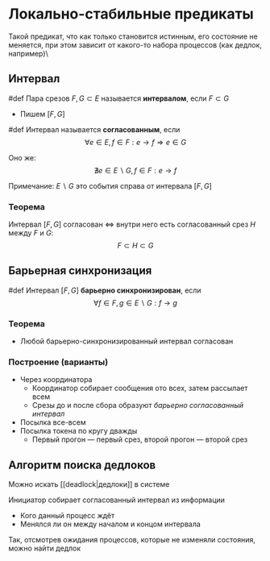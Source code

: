 # Локально-стабильные предикаты

Такой предикат, что как только становится истинным, его состояние не меняется, при этом зависит от какого-то набора процессов (как дедлок, например)\

## Интервал

#def Пара срезов $F, G \subset E$ называется **интервалом**, если $F \subset G$
* Пишем $[F, G]$

#def Интервал называется **согласованным**, если
$$\forall e \in E, f \in F: e \rightarrow f \Rightarrow e \in G$$

Оно же:
$$\nexists e \in E\backslash G, f \in F: e \rightarrow f$$

Примечание:
$E \backslash G$ это события справа от интервала $[F, G]$

### Теорема

Интервал $[F, G]$ согласован <=> внутри него есть согласованный срез $H$ между $F$ и $G$:
$$F \subset H \subset G$$

## Барьерная синхронизация

#def Интервал $[F, G]$ **барьерно синхронизирован**, если
$$\forall f \in F, g \in E \backslash G: f \rightarrow g$$

### Теорема
* Любой барьерно-синхронизированный интервал согласован

### Построение (варианты)
* Через координатора
	* Координатор собирает сообщения ото всех, затем рассылает всем
	* Срезы до и после сбора образуют _барьерно согласованный интервал_
* Посылка все-всем
* Посылка токена по кругу дважды
	* Первый прогон — первый срез, второй прогон — второй срез

## Алгоритм поиска дедлоков

Можно искать [[deadlock|дедлоки]] в системе

Инициатор собирает согласованный интервал из информации
* Кого данный процесс ждёт
* Менялся ли он между началом и концом интервала

Так, отсмотрев ожидания процессов, которые не изменяли состояния, можно найти дедлок